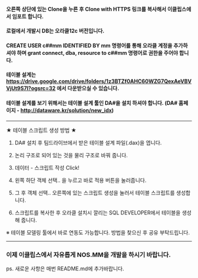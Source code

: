 #### 오른쪽 상단에 있는 Clone을 누른 후 Clone with HTTPS 링크를 복사해서 이클립스에서 임포트 합니다.

#### 로컬에서 개발시 DB는 오라클12c 버전입니다.

#### CREATE USER c##mm IDENTIFIED BY mm 명령어를 통해 오라클 계정을 추가하셔야 하며 grant connect, dba, resource to c##mm 명령어로 권한을 주어야 합니다.

#### 테이블 설계는 https://drive.google.com/drive/folders/1z3BTZf0AHC60WZG7QexAeVBVVjUt9S7l?ogsrc=32 에서 다운받으실 수 있습니다.

#### 테이블 설계를 보기 위해서는 테이블 설계 툴인 DA#을 설치 하셔야 합니다. (DA# 홈페이지 - http://dataware.kr/solution/new_idx)

<hr/>
★ 테이블 스크립트 생성 방법 ★

1. DA# 설치 후 팀드라이브에서 받은 테이블 설계 파일(.dax)을 엽니다.

2. 논리 구조로 되어 있는 것을 물리 구조로 바꿔 줍니다.

3. 데이터 - 스크립트 작성 Click!

4. 왼쪽 하단 객체 선택.. 을 누르고 바로 적용 버튼을 눌러줍니다.

5. 그 후 객체 선택.. 오른쪽에 있는 스크립트 생성을 눌러서 테이블 스크립트를 생성합니다.

6. 스크립트를 복사한 후 오라클 설치시 깔리는 SQL DEVELOPER에서 테이블을 생성해 줍니다.

※  테이블 모델링 툴에서 바로 연동도 가능합니다. 방법을  찾으신 후 공유 부탁드립니다.

<hr/>

### 이제 이클립스에서 자유롭게 NOS.MM을 개발을 하시기 바랍니다.


ps. 새로운 사항은 매번 README.md에 추가바랍니다.